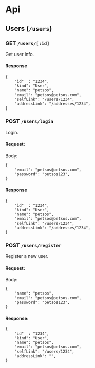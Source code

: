 # Api

## Users (`/users`)

### GET `/users/[:id]`

Get user info.

#### Response

```
{
    "id"  : "1234",
    "kind": "User",
    "name": "petsos",
    "email": "petsos@petsos.com",
    "selfLink": "/users/1234",
    "addressLink": "/addresses/1234",
}
```

### POST `/users/login`

Login.

#### Request:

Body:

```
{
    "email": "petsos@petsos.com",
    "password": "petsos123",
}
```

#### Response

```
{
    "id"  : "1234",
    "kind": "User",
    "name": "petsos",
    "email": "petsos@petsos.com",
    "selfLink": "/users/1234",
    "addressLink": "/addresses/1234",
}
```

### POST `/users/register`

Register a new user.

#### Request:

Body:

```
{
    "name": "petsos",
    "email": "petsos@petsos.com",
    "password": "petsos123",
}
```

#### Response:

```
{
    "id"  : "1234",
    "kind": "User",
    "name": "petsos",
    "email": "petsos@petsos.com",
    "selfLink": "/users/1234",
    "addressLink": "",
}
```

